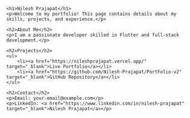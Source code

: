 <!DOCTYPE html>
<html lang="en">
<head>
    <meta charset="UTF-8">
    <meta name="viewport" content="width=device-width, initial-scale=1.0">
    <title>Nilesh Prajapat - Portfolio</title>
</head>
<body>

    <h1>Nilesh Prajapat</h1>
    <p>Welcome to my portfolio! This page contains details about my skills, projects, and experience.</p>

    <h2>About Me</h2>
    <p>I am a passionate developer skilled in Flutter and full-stack development.</p>

    <h2>Projects</h2>
    <ul>
        <li><a href="https://nileshprajapat.vercel.app/" target="_blank">Live Portfolio</a></li>
        <li><a href="https://github.com/Nilesh-Prajapat/PortFolio-v2" target="_blank">GitHub Repository</a></li>
    </ul>

    <h2>Contact</h2>
    <p>Email: your-email@example.com</p>
    <p>LinkedIn: <a href="https://www.linkedin.com/in/nilesh-prajapat" target="_blank">Nilesh Prajapat</a></p>

</body>
</html>
